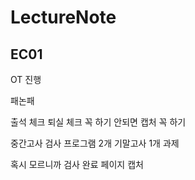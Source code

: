 # LectureNote

## EC01

OT 진행

패논패

출석 체크 퇴실 체크 꼭 하기
안되면 캡처 꼭 하기

중간고사 검사 프로그램 2개
기말고사 1개 과제

혹시 모르니까
검사 완료 페이지 캡처

